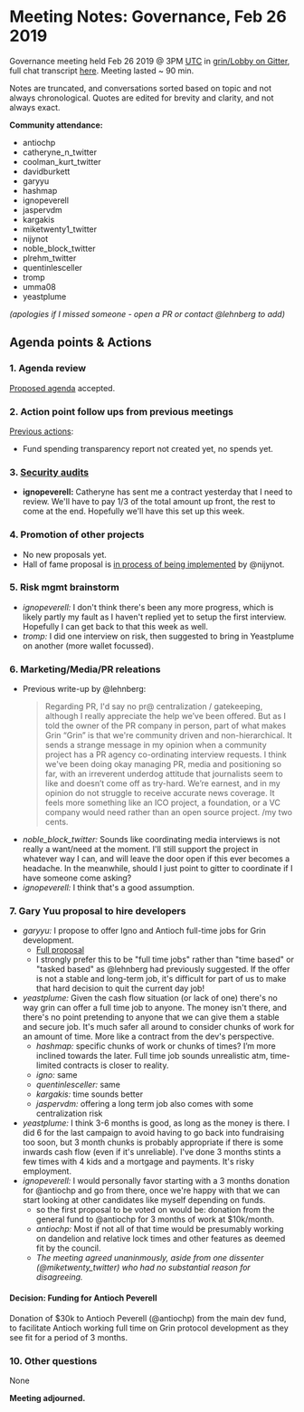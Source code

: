 # Meeting Notes: Governance, Feb 26 2019

Governance meeting held Feb 26 2019 @ 3PM [UTC](http://www.timebie.com/std/utc.php) in [grin/Lobby on Gitter](https://gitter.im/grin_community/Lobby), full chat transcript [here](https://gitter.im/grin_community/Lobby?at=5c75549b53efa912037c68ca). Meeting lasted ~ 90 min.

Notes are truncated, and conversations sorted based on topic and not always chronological. Quotes are edited for brevity and clarity, and not always exact. 

**Community attendance:**
* antiochp
* catheryne_n_twitter
* coolman_kurt_twitter
* davidburkett
* garyyu
* hashmap
* ignopeverell
* jaspervdm
* kargakis
* miketwenty1_twitter
* nijynot
* noble_block_twitter
* plrehm_twitter
* quentinlesceller
* tromp
* umma08
* yeastplume

_(apologies if I missed someone - open a PR or contact @lehnberg to add)_


## Agenda points & Actions

### 1. Agenda review
[Proposed agenda](https://github.com/mimblewimble/grin-pm/issues/66) accepted.

### 2. Action point follow ups from previous meetings

[Previous actions](https://github.com/mimblewimble/grin-pm/blob/master/notes/20190212-meeting-governance.md):

* Fund spending transparency report not created yet, no spends yet.

### 3. [Security audits](https://github.com/mimblewimble/grin/issues/1609)
* **ignopeverell:** Catheryne has sent me a contract yesterday that I need to review. We'll have to pay 1/3 of the total amount up front, the rest to come at the end. Hopefully we'll have this set up this week.

### 4. Promotion of other projects

* No new proposals yet. 
* Hall of fame proposal is [in process of being implemented](https://nijynot.github.io/site/friends) by @nijynot.

### 5. Risk mgmt brainstorm

* _ignopeverell:_ I don't think there's been any more progress, which is likely partly my fault as I haven't replied yet to setup the first interview. Hopefully I can get back to that this week as well.
* _tromp:_ I did one interview on risk, then suggested to bring in Yeastplume on another (more wallet focussed).

### 6. Marketing/Media/PR releations
* Previous write-up by @lehnberg:
   > Regarding PR, I'd say no pr@ centralization / gatekeeping, although I really appreciate the help we’ve been offered. But as I told the owner of the PR company in person, part of what makes Grin “Grin” is that we're community driven and non-hierarchical. It sends a strange message in my opinion when a community project has a PR agency co-ordinating interview requests. I think we've been doing okay managing PR, media and positioning so far, with an irreverent underdog attitude that journalists seem to like and doesn’t come off as try-hard. We’re earnest, and in my opinion do not struggle to receive accurate news coverage. It feels more something like an ICO project, a foundation, or a VC company would need rather than an open source project. /my two cents.
* _noble_block_twitter:_ Sounds like coordinating media interviews is not really a want/need at the moment. I'll still support the project in whatever way I can, and will  leave the door open if this ever becomes a headache. In the meanwhile, should I just point to gitter to coordinate if I have someone come asking?
* _ignopeverell:_ I think that's a good assumption.

### 7. Gary Yuu proposal to hire developers

* _garyyu:_ I propose to offer Igno and Antioch full-time jobs for Grin development.
   * [Full proposal](https://github.com/mimblewimble/grin-pm/issues/66#issuecomment-466845227)
   * I strongly prefer this to be "full time jobs" rather than "time based" or "tasked based" as @lehnberg had previously suggested. If the offer is not a stable and long-term job, it's difficult for part of us to make that hard decision to quit the current day job!
* _yeastplume:_ Given the cash flow situation (or lack of one) there's no way grin can offer a full time job to anyone. The money isn't there, and there's no point pretending to anyone that we can give them a stable and secure job. It's much safer all around to consider chunks of work for an amount of time. More like a contract from the dev's perspective. 
   * _hashmap:_ specific chunks of work or chunks of times? I’m more inclined towards the later. Full time job sounds unrealistic atm, time-limited contracts is closer to reality.
   * _igno:_ same
   * _quentinlesceller:_ same
   * _kargakis:_ time sounds better
   * _jaspervdm:_ offering a long term job also comes with some centralization risk
* _yeastplume:_ I think 3-6 months is good, as long as the money is there. I did 6 for the last campaign to avoid having to go back into fundraising too soon, but 3 month chunks is probably appropriate if there is some inwards cash flow (even if it's unreliable). I've done 3 months stints a few times with 4 kids and a mortgage and payments. It's risky employment.
* _ignopeverell:_ I would personally favor starting with a 3 months donation for @antiochp and go from there, once we're happy with that we can start looking at other candidates like myself depending on funds.
   * so the first proposal to be voted on would be: donation from the general fund to @antiochp for 3 months of work at $10k/month.
   * _antiochp:_ Most if not all of that time would be presumably working on dandelion and relative lock times and other features as deemed fit by the council.
   * _The meeting agreed unaninmously, aside from one dissenter (@miketwenty_twitter) who had no substantial reason for disagreeing._

#### Decision: Funding for Antioch Peverell
Donation of $30k to Antioch Peverell (@antiochp) from the main dev fund, to facilitate Antioch working full time on Grin protocol development as they see fit for a period of 3 months.

### 10. Other questions

None

**Meeting adjourned.**
